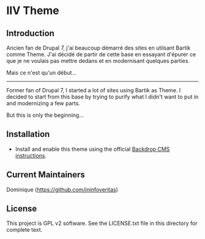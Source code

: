 # IIV Theme

## Introduction

Ancien fan de Drupal 7, j'ai beaucoup démarré des sites en utilsant Bartik comme Theme.
J'ai décidé de partir de cette base en essayant d'épurer ce que je ne voulais pas mettre dedans et en modernisant quelques parties.

Mais ce n'est qu'un début...

-------

Former fan of Drupal 7, I started a lot of sites using Bartik as Theme.
I decided to start from this base by trying to purify what I didn't want to put in and modernizing a few parts.

But this is only the beginning...

## Installation

 - Install and enable this theme using the official [Backdrop CMS instructions](https://backdropcms.org/guide/themes).

## Current Maintainers
Dominique (https://github.com/ininfoveritas)

## License

This project is GPL v2 software.
See the LICENSE.txt file in this directory for complete text.
